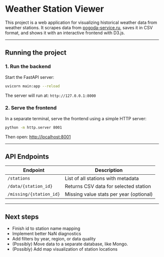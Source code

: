 # Weather Station Viewer

This project is a web application for visualizing historical weather data from weather stations. It scrapes data from [pogoda-service.ru](http://pogoda-service.ru), saves it in CSV format, and shows it with an interactive frontend with D3.js.

---
## Running the project

### 1. Run the backend
Start the FastAPI server:

```bash
uvicorn main:app --reload
```

The server will run at: `http://127.0.0.1:8000`

### 2. Serve the frontend
In a separate terminal, serve the frontend using a simple HTTP server:

```bash
python -m http.server 8001
```

Then open: [http://localhost:8001](http://localhost:8001)

---

## API Endpoints

| Endpoint               | Description                                 |
|------------------------|---------------------------------------------|
| `/stations`            | List of all stations with metadata          |
| `/data/{station_id}`   | Returns CSV data for selected station       |
| `/missing/{station_id}`| Missing value stats per year (optional)     |

---

## Next steps

- Finish id to station name mapping
- Implement better NaN diagnostics
- Add filters by year, region, or data quality
- (Possibly) Move data to a separate database, like Mongo.
- (Possibly) Add map visualization of station locations
